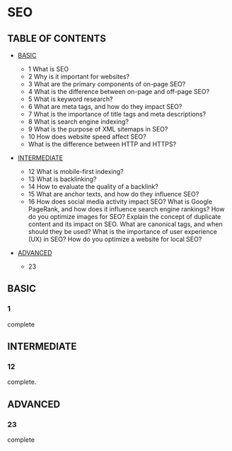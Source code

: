 # SEO

## TABLE OF CONTENTS

- [BASIC](#BASIC)
  - 1 What is SEO
  - 2 Why is it important for websites?
  - 3 What are the primary components of on-page SEO?
  - 4 What is the difference between on-page and off-page SEO?
  - 5 What is keyword research?
  - 6 What are meta tags, and how do they impact SEO?
  - 7 What is the importance of title tags and meta descriptions?
  - 8 What is search engine indexing?
  - 9 What is the purpose of XML sitemaps in SEO?
  - 10 How does website speed affect SEO?
  - What is the difference between HTTP and HTTPS?

- [INTERMEDIATE](#INTERMEDIATE)
  - 12 What is mobile-first indexing?
  - 13 What is backlinking?
  - 14 How to evaluate the quality of a backlink?
  - 15 What are anchor texts, and how do they influence SEO?
  - 16 How does social media activity impact SEO?
  What is Google PageRank, and how does it influence search engine rankings?
  How do you optimize images for SEO?
  Explain the concept of duplicate content and its impact on SEO.
  What are canonical tags, and when should they be used?
  What is the importance of user experience (UX) in SEO?
  How do you optimize a website for local SEO?

- [ADVANCED](#ADVANCED)
  - 23

<a name="BASIC" />

## BASIC

### 1

complete

<a name="INTERMEDIATE" />

## INTERMEDIATE

### 12

complete.

<a name="ADVANCED" />

## ADVANCED

### 23

complete
